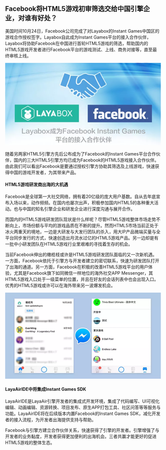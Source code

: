 ## Facebook将HTML5游戏初审筛选交给中国引擎企业，对谁有好处？

美国时间10月24日，Facebook公司完成了对Layabox的Instant Games中国区的游戏合作授权签字。Layabox自此成为Instant Games平台的接入合作伙伴，Layabox将协助Facebook在中国进行首轮HTML5游戏的筛选，帮助国内的HTML5游戏开发者进行Facebook平台的游戏测试、上线、商务对接等，直至最终审核上线。

![img](1.png)

随着另两家HTML5引擎方先后公布成为了Facebook的Instant Games平台合作伙伴，国内的三大HTML5引擎方均已成为Facebook的HTML5游戏接入合作伙伴。由此我们可以看出Facebook是要通过授权引擎方协助其筛选及上线游戏，快速获得中国的游戏开发者，为其带来产品。

#### HTML5游戏研发商出海的大机遇

Facebook是全球第一大社交网络，拥有着20亿级的庞大用户基数。自从去年底宣布入场以来，动作频频。在国内也屡次出声，积极参加国内HTML5的各种重大活动。也与中国的知名引擎企业和研发企业进行深度沟通与展开合作。

而国内的HTML5游戏研发团队现状是什么样呢？尽管HTML5游戏整体市场走势不断向上，市场份额与平均的游戏品质在不断的提升。然而HTML5市场当前正处于冰火两重天的境地，一边是大研发与大发行团队的杀入，用大IP产品微端买量与全平台同步发行的方式，快速创造出月流水过亿的HTML5游戏产品。另一边却是有一批中小研发团队在HTML5游戏行业里艰难的寻找着生存的机会。

当前Facebook伸出的橄榄枝或许是HTML5游戏研发团队面临的又一次新机遇。一方面，Facebook依托于引擎方与开发者建立的密切联系，快速为研发团队打开了出海的通道。另一方面，Facebook在积极的改善HTML5游戏平台的用户体验，尤其是Facebook旗下如同微信一样地位的海外社交APP Messenger，其HTML5游戏入口处于一级菜单的位置，并且在好友的会话列表中也会出现入口。优秀的HTML5游戏或许可以在海外带来另一波爆发机会。

![img](2.png)



#### LayaAirIDE中将集成Instant Games SDK

LayaAirIDE是LayaAir引擎开发者的集成式开发环境，集成了代码编写、UI可视化编辑、动画编辑、资源转换、项目发布、原生APP打包工具、社区问答等等服务与功能。LayaAirIDE将在后续版本内置Facebook的Instant Games SDK，减化开发者的接入流程，为开发者出海提供支持与帮助。

Facebook与引擎方建立合作伙伴关系，快速获得了引擎的开发者。引擎增强了与开发者的业务黏度，开发者获得更加便利的出海机会。三者共赢才能更好的促进HTML5游戏的整体生态。